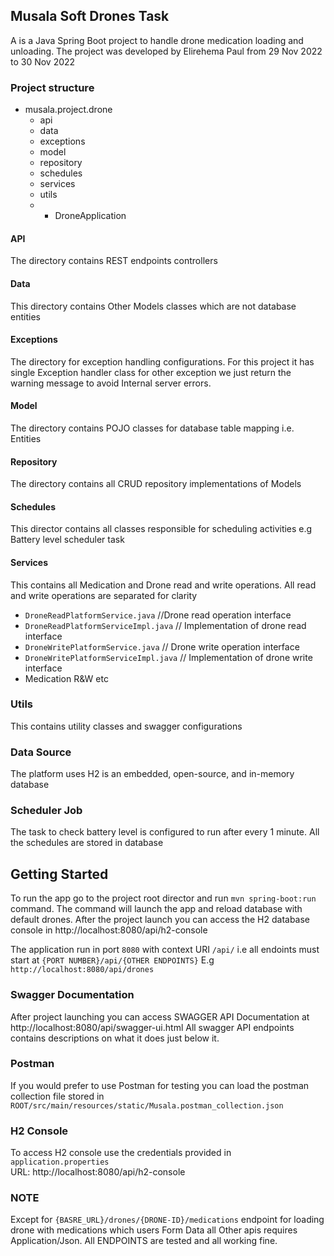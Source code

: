 ## Musala Soft Drones Task

A is a Java Spring Boot project to handle drone medication loading and unloading.
The project was developed by Elirehema Paul from 29 Nov 2022 to 30 Nov 2022

### Project structure
* musala.project.drone
  * api
  * data
  * exceptions
  * model
  * repository
  * schedules
  * services
  * utils
  * - DroneApplication

#### API
The directory contains REST endpoints controllers

#### Data
This directory contains Other Models classes which are not database entities

#### Exceptions
The directory for exception handling configurations. For this project it has single Exception handler class for other exception we just return the warning message to avoid Internal server errors.

#### Model
The directory contains POJO classes for database table mapping i.e. Entities

#### Repository
The directory contains all CRUD repository implementations of Models

#### Schedules
This director contains all classes responsible for scheduling activities e.g Battery level scheduler task

#### Services
This contains all Medication and Drone read and write operations. All read and write operations are separated for clarity
  * `DroneReadPlatformService.java` //Drone read operation interface
  * `DroneReadPlatformServiceImpl.java` // Implementation of drone read interface
  * `DroneWritePlatformService.java` // Drone write operation interface
  *   `DroneWritePlatformServiceImpl.java` // Implementation of drone write interface
  * Medication R&W etc

### Utils
This contains utility classes and swagger configurations


### Data Source
The platform uses H2 is an embedded, open-source, and in-memory database

### Scheduler Job
The task to check battery level is configured to run after every 1 minute. 
All the schedules are stored in database

## Getting Started
To run the app go to the project root director and run `mvn spring-boot:run` command.
The command will launch the app and reload database with default drones. 
After the project launch you can access the H2 database console in http://localhost:8080/api/h2-console

The application run in port `8080` with context URI `/api/` i.e all endoints must start at `{PORT NUMBER}/api/{OTHER ENDPOINTS}`
E.g `http://localhost:8080/api/drones` 


### Swagger Documentation
After project launching you can access SWAGGER API Documentation at http://localhost:8080/api/swagger-ui.html
All swagger API endpoints contains descriptions on what it does just below it.


### Postman
If you would prefer to use Postman for testing you can load the postman collection file stored in `ROOT/src/main/resources/static/Musala.postman_collection.json`

### H2 Console
To access H2 console use the credentials provided in `application.properties`<br>URL:  http://localhost:8080/api/h2-console

### NOTE
Except for `{BASRE_URL}/drones/{DRONE-ID}/medications` endpoint for loading drone with medications which users Form Data all Other apis requires Application/Json.
All ENDPOINTS are tested and all working fine.
